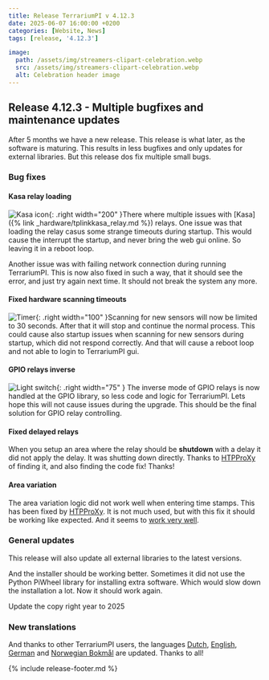 ```yaml
---
title: Release TerrariumPI v 4.12.3
date: 2025-06-07 16:00:00 +0200
categories: [Website, News]
tags: [release, '4.12.3']

image:
  path: /assets/img/streamers-clipart-celebration.webp
  src: /assets/img/streamers-clipart-celebration.webp
  alt: Celebration header image
---
```


## Release 4.12.3 - Multiple bugfixes and maintenance updates

After 5 months we have a new release. This release is what later, as the
software is maturing. This results in less bugfixes and only updates for
external libraries. But this release dos fix multiple small bugs.

### Bug fixes

#### Kasa relay loading

![Kasa icon](/assets/img/Kasa_Smart.webp){: .right width="200" }There where
multiple issues with [Kasa]({% link _hardware/tplinkkasa_relay.md %}) relays.
One issue was that loading the relay casus some strange timeouts during startup.
This would cause the interrupt the startup, and never bring the web gui online.
So leaving it in a reboot loop.

Another issue was with failing network connection during running TerrariumPI.
This is now also fixed in such a way, that it should see the error, and just try
again next time. It should not break the system any more.

#### Fixed hardware scanning timeouts

![Timer](/assets/img/timer.gif){: .right width="100" }Scanning for new sensors
will now be limited to 30 seconds. After that it will stop and continue the
normal process. This could cause also startup issues when scanning for new
sensors during startup, which did not respond correctly. And that will cause a
reboot loop and not able to login to TerrariumPI gui.

#### GPIO relays inverse

![Light switch](/assets/img/light-switch-animation.gif){: .right width="75" }
The inverse mode of GPIO relays is now handled at the GPIO library, so less code
and logic for TerrariumPI. Lets hope this will not cause issues during the
upgrade. This should be the final solution for GPIO relay controlling.

#### Fixed delayed relays

When you setup an area where the relay should be **shutdown** with a delay it
did not apply the delay. It was shutting down directly. Thanks to
[HTPProXy](https://github.com/HTPProXy) of finding it, and also finding the code
fix! Thanks!

#### Area variation

The area variation logic did not work well when entering time stamps. This has
been fixed by [HTPProXy](https://github.com/HTPProXy). It is not much used, but
with this fix it should be working like expected. And it seems to
[work very well](https://github.com/theyosh/TerrariumPI/issues/1009#issuecomment-2927648335).

### General updates

This release will also update all external libraries to the latest versions.

And the installer should be working better. Sometimes it did not use the Python
PiWheel library for installing extra software. Which would slow down the
installation a lot. Now it should work again.

Update the copy right year to 2025

### New translations

And thanks to other TerrariumPI users, the languages
[Dutch](https://weblate.theyosh.nl/projects/terrariumpi/-/nl/),
[English](https://weblate.theyosh.nl/projects/terrariumpi/-/en_GB/),
[German](https://weblate.theyosh.nl/projects/terrariumpi/-/de/) and
[Norwegian Bokmål](https://weblate.theyosh.nl/projects/terrariumpi/-/nb_NO/) are
updated. Thanks to all!

{% include release-footer.md %}

